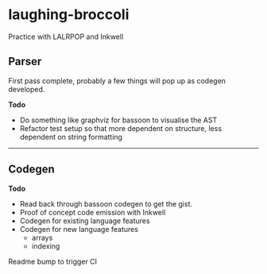 # laughing-broccoli
Practice with LALRPOP and Inkwell

## Parser
First pass complete, probably a few things will pop up as codegen developed.

**Todo**
- Do something like graphviz for bassoon to visualise the AST
- Refactor test setup so that more dependent on structure, less dependent on string formatting

---

## Codegen
**Todo**
- Read back through bassoon codegen to get the gist.
- Proof of concept code emission with Inkwell
- Codegen for existing language features
- Codegen for new language features
    - arrays
    - indexing


Readme bump to trigger CI